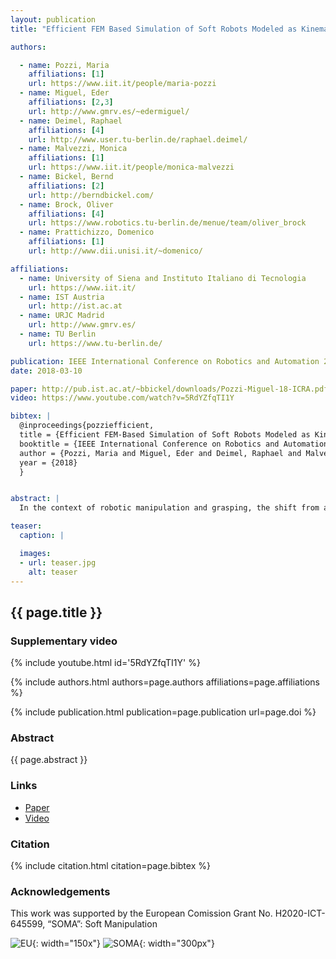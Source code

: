 ```yaml
---
layout: publication
title: "Efficient FEM Based Simulation of Soft Robots Modeled as Kinematic Chains"

authors:

  - name: Pozzi, Maria
    affiliations: [1]
    url: https://www.iit.it/people/maria-pozzi
  - name: Miguel, Eder
    affiliations: [2,3]
    url: http://www.gmrv.es/~edermiguel/
  - name: Deimel, Raphael
    affiliations: [4]
    url: http://www.user.tu-berlin.de/raphael.deimel/
  - name: Malvezzi, Monica
    affiliations: [1]
    url: https://www.iit.it/people/monica-malvezzi
  - name: Bickel, Bernd
    affiliations: [2]
    url: http://berndbickel.com/
  - name: Brock, Oliver
    affiliations: [4]
    url: https://www.robotics.tu-berlin.de/menue/team/oliver_brock
  - name: Prattichizzo, Domenico
    affiliations: [1]
    url: http://www.dii.unisi.it/~domenico/

affiliations:
  - name: University of Siena and Instituto Italiano di Tecnologia
    url: https://www.iit.it/
  - name: IST Austria
    url: http://ist.ac.at
  - name: URJC Madrid
    url: http://www.gmrv.es/
  - name: TU Berlin
    url: https://www.tu-berlin.de/

publication: IEEE International Conference on Robotics and Automation 2018
date: 2018-03-10

paper: http://pub.ist.ac.at/~bbickel/downloads/Pozzi-Miguel-18-ICRA.pdf
video: https://www.youtube.com/watch?v=5RdYZfqTI1Y

bibtex: |
  @inproceedings{pozziefficient,
  title = {Efficient FEM-Based Simulation of Soft Robots Modeled as Kinematic Chains},
  booktitle = {IEEE International Conference on Robotics and Automation 2018},
  author = {Pozzi, Maria and Miguel, Eder and Deimel, Raphael and Malvezzi, Monica and Bickel, Bernd and Brock, Oliver and Prattichizzo, Domenico},
  year = {2018}
  }


abstract: |
  In the context of robotic manipulation and grasping, the shift from a view that is static (force closure of a single posture) and contact-deprived (only contact for force closure is allowed, everything else is obstacle) towards a view that is dynamic and contact-rich (soft manipulation) has led to an increased interest in soft hands. These hands can easily exploit environmental constraints and object surfaces without risk, and safely interact with humans, but present also some challenges. Designing them is difficult, as well as predicting, modelling, and “programming” their interactions with the objects and the environment. This paper tackles the problem of simulating them in a fast and effective way, leveraging on novel and existing simulation technologies. We present a triple-layered simulation framework where dynamic properties such as stiffness are determined from slow but accurate FEM simulation data once, and then condensed into a lumped parameter model that can be used to fast simulate soft fingers and soft hands. We apply our approach to the simulation of soft pneumatic fingers. 

teaser:
  caption: |

  images:
  - url: teaser.jpg
    alt: teaser
---
```


## {{ page.title }}

### Supplementary video

{% include youtube.html id='5RdYZfqTI1Y' %}

{% include authors.html authors=page.authors affiliations=page.affiliations %}

{% include publication.html publication=page.publication url=page.doi %}

### Abstract

{{ page.abstract }}

### Links

* [Paper]({{page.paper}})
* [Video]({{page.video}})

### Citation

{% include citation.html citation=page.bibtex %}

### Acknowledgements

This work was supported by the European Comission Grant No. H2020-ICT-645599, “SOMA”: Soft Manipulation

[comment]: # (ADD TEXT)

![EU](flag_yellow_low.jpg){: width="150x"}
![SOMA](LOGO-SOMA.png){: width="300px"}
